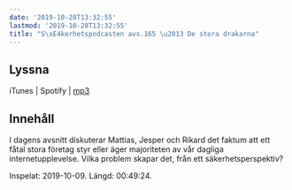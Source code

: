 ```yaml
---
date: '2019-10-28T13:32:55'
lastmod: '2019-10-28T13:32:55'
title: "S\xE4kerhetspodcasten avs.165 \u2013 De stora drakarna"
---
```

## Lyssna

iTunes \| Spotify \| [mp3](http://traffic.libsyn.com/sakerhetspodcasten/2019-10-09_De_Stora_Pa_Internet.mp3)


## Innehåll

I dagens avsnitt diskuterar Mattias, Jesper och Rikard det faktum att ett fåtal stora
företag styr eller äger majoriteten av vår dagliga internetupplevelse. Vilka problem
skapar det, från ett säkerhetsperspektiv?

Inspelat: 2019-10-09. Längd: 00:49:24.
